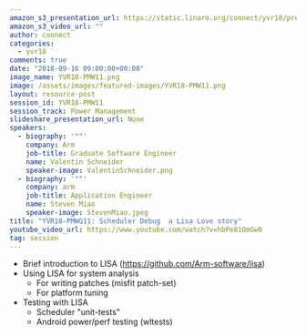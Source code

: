 ```yaml
---
amazon_s3_presentation_url: https://static.linaro.org/connect/yvr18/presentations/yvr18-pmw11.pdf
amazon_s3_video_url: ""
author: connect
categories:
  - yvr18
comments: true
date: "2018-09-16 09:00:00+00:00"
image_name: YVR18-PMW11.png
image: /assets/images/featured-images/YVR18-PMW11.png
layout: resource-post
session_id: YVR18-PMW11
session_track: Power Management
slideshare_presentation_url: None
speakers:
  - biography: '""'
    company: Arm
    job-title: Graduate Software Engineer
    name: Valentin Schneider
    speaker-image: ValentinSchneider.png
  - biography: '""'
    company: arm
    job-title: Application Engineer
    name: Steven Miao
    speaker-image: StevenMiao.jpeg
title: "YVR18-PMWG11: Scheduler Debug  a Lisa Love story"
youtube_video_url: https://www.youtube.com/watch?v=hbPe81OmGw0
tag: session
---
```


- Brief introduction to LISA (https://github.com/Arm-software/lisa)
- Using LISA for system analysis
  - For writing patches (misfit patch-set)
  - For platform tuning
- Testing with LISA
  - Scheduler "unit-tests"
  - Android power/perf testing (wltests)
